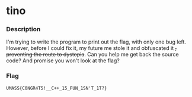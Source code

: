 # tino

### Description

I'm trying to write the program to print out the flag,
with only one bug left. However, before I could fix it,
my future me stole it and obfuscated it
~~, preventing the route to dystopia~~.
Can you help me get back the source code?
And promise you won't look at the flag?

### Flag

`UMASS{C0NGR4T5!__C++_15_FUN_1SN'T_1T?}`
